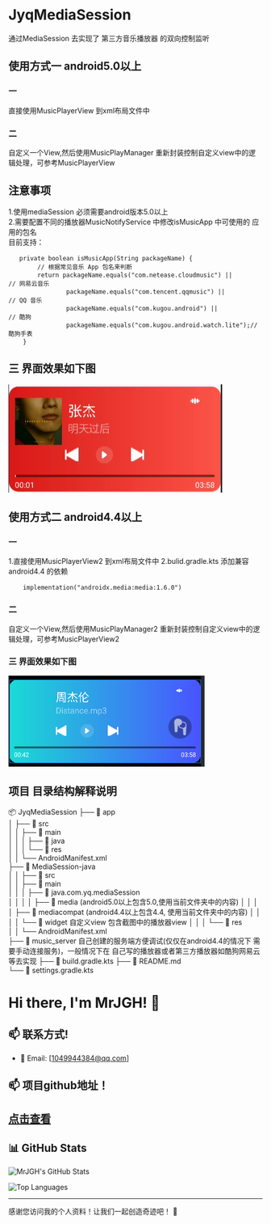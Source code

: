 # JyqMediaSession

通过MediaSession 去实现了 第三方音乐播放器 的双向控制监听

## 使用方式一 android5.0以上

### 一

直接使用MusicPlayerView 到xml布局文件中

### 二

自定义一个View,然后使用MusicPlayManager 重新封装控制自定义view中的逻辑处理，可参考MusicPlayerView

## 注意事项

1.使用mediaSession 必须需要android版本5.0以上  
2.需要配置不同的播放器MusicNotifyService 中修改isMusicApp 中可使用的 应用的包名  
目前支持：

```
   private boolean isMusicApp(String packageName) {
        // 根据常见音乐 App 包名来判断
        return packageName.equals("com.netease.cloudmusic") ||       // 网易云音乐
                packageName.equals("com.tencent.qqmusic") ||          // QQ 音乐
                packageName.equals("com.kugou.android") ||            // 酷狗
                packageName.equals("com.kugou.android.watch.lite");// 酷狗手表
    }
```

## 三 界面效果如下图

![](./image/android_5.0_image1.png)

## 使用方式二 android4.4以上

### 一

1.直接使用MusicPlayerView2 到xml布局文件中
2.bulid.gradle.kts 添加兼容android4.4 的依赖

```
    implementation("androidx.media:media:1.6.0")

```

### 二

自定义一个View,然后使用MusicPlayManager2 重新封装控制自定义view中的逻辑处理，可参考MusicPlayerView2

### 三 界面效果如下图

![](./image/android_4.4_image1.png)

## 项目 目录结构解释说明

📦 JyqMediaSession
├── 📁 app  
│ ├── 📁 src  
│ │ ├── 📁 main  
│ │ │ ├── 📁 java  
│ │ │ └── 📁 res  
│ │ └── AndroidManifest.xml  
├── 📁 MediaSession-java  
│ │ ├── 📁 src  
│ │ ├── 📁 main  
│ │ │ ├── 📁 java.com.yq.mediaSession  
│ │ │ │ ├── 📁 media  (android5.0以上包含5.0,使用当前文件夹中的内容)
│ │ │ │ ├── 📁 mediacompat  (android4.4以上包含4.4, 使用当前文件夹中的内容)
│ │ │ │ └── 📁 widget 自定义view 包含截图中的播放器view
│ │ │ └── 📁 res  
│ │ └── AndroidManifest.xml  
├── 📁 music_server 自己创建的服务端方便调试(仅仅在android4.4的情况下 需要手动连接服务)，一般情况下在 自己写的播放器或者第三方播放器如酷狗网易云等去实现
├── 📄 build.gradle.kts
├── 📄 README.md  
└── 📄 settings.gradle.kts

# Hi there, I'm MrJGH! 👋

## 📫 联系方式!

- 📧 Email: [1049944384@qq.com]

## 📫 项目github地址！

[点击查看](https://github.com/MrJGH/JyqMediaSession)
---

## 📊 GitHub Stats

![MrJGH's GitHub Stats](https://github-readme-stats.vercel.app/api?username=MrJGH&show_icons=true&theme=radical)

![Top Languages](https://github-readme-stats.vercel.app/api/top-langs/?username=MrJGH&layout=compact&theme=radical)

---

感谢您访问我的个人资料！让我们一起创造奇迹吧！ 🚀
